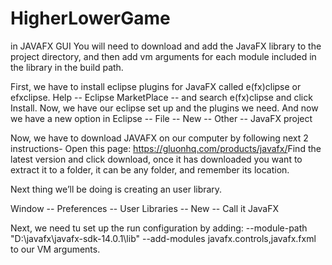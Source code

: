 # HigherLowerGame
in JAVAFX GUI
You will need to download and add the JavaFX library to the project directory, and then add vm arguments for each module included in the library in the build path.

First, we have to install eclipse plugins for JavaFX called e(fx)clipse or efxclipse.
Help -- Eclipse MarketPlace -- and  search e(fx)clipse and click Install.
Now, we have our eclipse set up and the plugins we need.
And now we have a new option in Eclipse  -- File  -- New  -- Other  -- JavaFX project

Now, we have to download JAVAFX on our computer by following next 2 instructions-
Open this page: https://gluonhq.com/products/javafx/​ 
Find the latest version  and click download, once it has downloaded you want to extract it to a folder, it can be any folder, and remember its location.

Next thing we’ll be doing is creating an user library.

Window -- Preferences -- User Libraries -- New -- Call it JavaFX

Next, we need tu set up the run configuration by adding: --module-path "D:\javafx\javafx-sdk-14.0.1\lib" --add-modules javafx.controls,javafx.fxml to our VM arguments.
